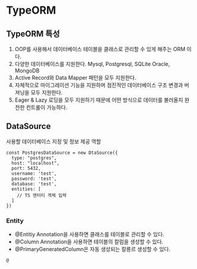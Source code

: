 # TypeORM
## TypeORM 특성
1. OOP를 사용해서 데이터베이스 테이블을 클래스로 관리할 수 있게 해주는 ORM 이다.
2. 다양한 데이터베이스를 지원한다. Mysql, Postgresql, SQLite Oracle, MongoDB 
3. Active Record와 Data Mapper 패턴을 모두 지원한다. 
4. 자체적으로 마이그레이션 기능을 지원하며 점진적인 데이터베이스 구조 변경과 버져닝을 모두 지원한다. 
5. Eager & Lazy 로딩을 모두 지원하기 때문에 어떤 방식으로 데이터를 불러올지 완전한 컨트롤이 가능하다. 

## DataSource 
사용할 데이터베이스 지정 및 정보 제공 역할

```
const PostgresDataSource = new DtaSource({
  type: "postgres",
  host: "localhost",
  port: 5432,
  username: 'test',
  password: 'test',
  database: 'test',
  entities: [
    // TS 엔터티 겍체 입력
  ] 
})
```

### Entity
- @Entitiy Annotation을 사용하면 클래스를 테이블로 관리할 수 있다. 
- @Column Annotation을 사용하면 테이블의 칼럼을 생성할 수 있다. 
- @PrimaryGeneratedColumn은 자동 생성되는 칼릉르 생성할 수 있다.

```
@
```